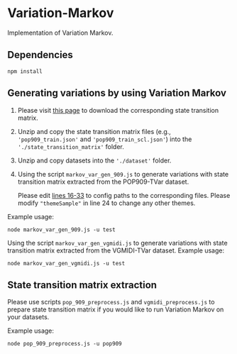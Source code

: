 # Variation-Markov
Implementation of Variation Markov.

## Dependencies
```
npm install
```


## Generating variations by using Variation Markov
1. Please visit [this page](https://github.com/ChenyuGAO-CS/Variation-Transformer-Data-and-Model) to download the corresponding state transition matrix. 

2. Unzip and copy the state transition matrix files (e.g., ```'pop909_train.json'``` and ```'pop909_train_scl.json'```) into the ```'./state_transition_matrix'``` folder. 

3. Unzip and copy datasets into the ```'./dataset'``` folder. 

4. Using the script ```markov_var_gen_909.js``` to generate variations with state transition matrix extracted from the POP909-TVar dataset.

   Please edit [lines 16-33](https://github.com/ChenyuGAO-CS/Variation-Markov/blob/main/markov_var_gen_909.js#L15-L33) to config paths to the corresponding files. Please modify ```"themeSample"``` in line 24 to change any other themes.

Example usage:

```
node markov_var_gen_909.js -u test
```

Using the script ```markov_var_gen_vgmidi.js``` to generate variations with state transition matrix extracted from the VGMIDI-TVar dataset. Example usage:

```
node markov_var_gen_vgmidi.js -u test
```

## State transition matrix extraction
Please use scripts ```pop_909_preprocess.js``` and ```vgmidi_preprocess.js``` to prepare state transition matrix if you would like to run Variation Markov on your datasets. 

Example usage:

```
node pop_909_preprocess.js -u pop909
```
